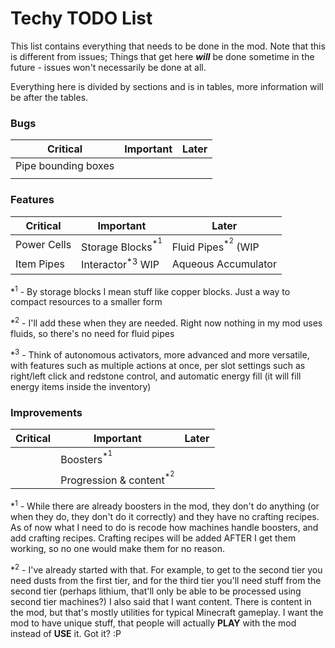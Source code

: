 # Techy TODO List

This list contains everything that needs to be done in the mod.
Note that this is different from issues; Things that get here ***will*** be done sometime in the future - issues won't necessarily be done at all.

Everything here is divided by sections and is in tables, more information will be after the tables.

### Bugs

| Critical            | Important |   Later   |
|---------------------|-----------|-----------|
| Pipe bounding boxes |           |           |
|                     |           |           |

### Features

| Critical     | Important                              |   Later                                 |
|--------------|----------------------------------------|-----------------------------------------|
| Power Cells  | Storage Blocks<sup>*<sup>1</sup></sup> | Fluid Pipes<sup>*<sup>2</sup></sup> (WIP|
| Item Pipes   | Interactor<sup>*<sup></sup>3</sup> WIP | Aqueous Accumulator                     |

*<sup>1</sup> - By storage blocks I mean stuff like copper blocks. Just a way to compact resources to a smaller form

*<sup>2</sup> - I'll add these when they are needed. Right now nothing in my mod uses fluids, so there's no need for fluid pipes

*<sup>3</sup> - Think of autonomous activators, more advanced and more versatile, with features such as multiple actions at once, per slot settings such as right/left click and redstone control, and automatic energy fill (it will fill energy items inside the inventory)

### Improvements

| Critical     | Important                                     |   Later   |
|--------------|-----------------------------------------------|-----------|
|              | Boosters<sup>*<sup>1</sup></sup>              |           |
|              | Progression & content<sup>*<sup>2</sup></sup> |           |

*<sup>1</sup> - While there are already boosters in the mod, they don't do anything (or when they do, they don't do it correctly) and they have no crafting recipes. As of now what I need to do is recode how machines handle boosters, and add crafting recipes. Crafting recipes will be added AFTER I get them working, so no one would make them for no reason.

\*<sup>2</sup> - I've already started with that. For example, to get to the second tier you need dusts from the first tier, and for the third tier you'll need stuff from the second tier (perhaps lithium, that'll only be able to be processed using second tier machines?) I also said that I want content. There is content in the mod, but that's mostly utilities for typical Minecraft gameplay. I want the mod to have unique stuff, that people will actually **PLAY** with the mod instead of **USE** it. Got it? :P
